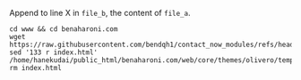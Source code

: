 Append to line X in `file_b`, the content of `file_a`.

```shell
cd www && cd benaharoni.com
wget https://raw.githubusercontent.com/bendqh1/contact_now_modules/refs/heads/main/index.html'
sed '133 r index.html' /home/hanekudai/public_html/benaharoni.com/web/core/themes/olivero/templates/layout/page.html.twig
rm index.html
```
